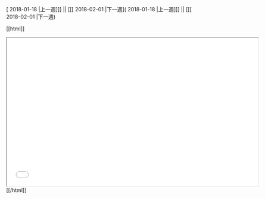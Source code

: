 [ 2018-01-18 |上一週]]] || [[[ 2018-02-01 |下一週]( 2018-01-18 |上一週]]] || [[[ 2018-02-01 |下一週)



[[html]]
<iframe src='<http://pad.hackingthursday.org>  ?showControls=true&showChat=true&showLineNumbers=true&useMonospaceFont=false' width=675 height=400></iframe>
[[/html]]